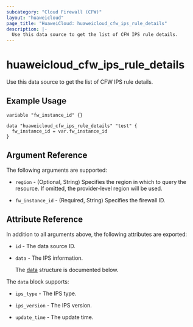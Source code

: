 ```yaml
---
subcategory: "Cloud Firewall (CFW)"
layout: "huaweicloud"
page_title: "HuaweiCloud: huaweicloud_cfw_ips_rule_details"
description: |-
  Use this data source to get the list of CFW IPS rule details.
---
```


# huaweicloud_cfw_ips_rule_details

Use this data source to get the list of CFW IPS rule details.

## Example Usage

```hcl
variable "fw_instance_id" {}

data "huaweicloud_cfw_ips_rule_details" "test" {
  fw_instance_id = var.fw_instance_id
}
```

## Argument Reference

The following arguments are supported:

* `region` - (Optional, String) Specifies the region in which to query the resource.
  If omitted, the provider-level region will be used.

* `fw_instance_id` - (Required, String) Specifies the firewall ID.

## Attribute Reference

In addition to all arguments above, the following attributes are exported:

* `id` - The data source ID.

* `data` - The IPS information.

  The [data](#data_struct) structure is documented below.

<a name="data_struct"></a>
The `data` block supports:

* `ips_type` - The IPS type.

* `ips_version` - The IPS version.

* `update_time` - The update time.
